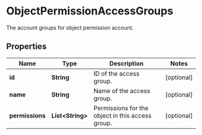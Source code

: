 

# ObjectPermissionAccessGroups

The account groups for object permission account.

## Properties

| Name | Type | Description | Notes |
|------------ | ------------- | ------------- | -------------|
|**id** | **String** | ID of the access group. |  [optional] |
|**name** | **String** | Name of the access group. |  [optional] |
|**permissions** | **List&lt;String&gt;** | Permissions for the object in this access group. |  [optional] |



